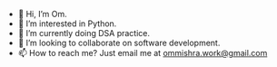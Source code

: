 - 👋 Hi, I’m Om.
- 👀 I’m interested in Python.
- 🌱 I’m currently doing DSA practice.
- 💞️ I’m looking to collaborate on software development.
- 📫 How to reach me? Just email me at ommishra.work@gmail.com

<!---
oreo2107/oreo2107 is a ✨ special ✨ repository because its `README.md` (this file) appears on your GitHub profile.
You can click the Preview link to take a look at your changes.
--->
